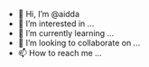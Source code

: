 - 👋 Hi, I’m @aidda
- 👀 I’m interested in ...
- 🌱 I’m currently learning ...
- 💞️ I’m looking to collaborate on ...
- 📫 How to reach me ...

<!---
aidda/aidda is a ✨ special ✨ repository because its `README.md` (this file) appears on your GitHub profile.
You can click the Preview link to take a look at your changes.
--->
